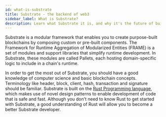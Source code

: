 ```yaml
---
id: what-is-substrate
title: Substrate - the backend of web3
sidebar_label: What is Substrate?
description: Learn what Substrate it is, and why it's the future of building infrastructure in web3.
---
```


Substrate is a modular framework that enables you to create purpose-built blockchains by composing custom or pre-built components. The Framework for Runtime Aggregation of Modularized Entities (FRAME) is a set of modules and support libraries that simplify runtime development. In Substrate, these modules are called Pallets, each hosting domain-specific logic to include in a chain's runtime.

In order to get the most out of Substrate, you should have a good knowledge of computer science and basic blockchain concepts. Terminology like header, block, client, hash, transaction and signature should be familiar. Substrate is built on the [Rust Programming language](https://www.rust-lang.org/), which makes use of novel design patterns to enable development of code that is safe and fast. Although you don't need to know Rust to get started with Substrate, a good understanding of Rust will allow you to become a better Substrate developer.